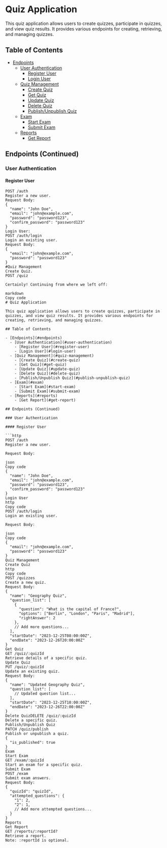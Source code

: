 # Quiz Application

This quiz application allows users to create quizzes, participate in quizzes, and view quiz results. It provides various endpoints for creating, retrieving, and managing quizzes.

## Table of Contents

- [Endpoints](#endpoints)
  - [User Authentication](#user-authentication)
    - [Register User](#register-user)
    - [Login User](#login-user)
  - [Quiz Management](#quiz-management)
    - [Create Quiz](#create-quiz)
    - [Get Quiz](#get-quiz)
    - [Update Quiz](#update-quiz)
    - [Delete Quiz](#delete-quiz)
    - [Publish/Unpublish Quiz](#publish-unpublish-quiz)
  - [Exam](#exam)
    - [Start Exam](#start-exam)
    - [Submit Exam](#submit-exam)
  - [Reports](#reports)
    - [Get Report](#get-report)

## Endpoints (Continued)

### User Authentication

#### Register User

```http
POST /auth
Register a new user.
Request Body:
{
  "name": "John Doe",
  "email": "john@example.com",
  "password": "password123",
  "confirm_password": "password123"
}
Login User:
POST /auth/login
Login an existing user.
Request Body:
{
  "email": "john@example.com",
  "password": "password123"
}
#Quiz Management
Create Quiz.
POST /quiz

Certainly! Continuing from where we left off:

markdown
Copy code
# Quiz Application

This quiz application allows users to create quizzes, participate in quizzes, and view quiz results. It provides various endpoints for creating, retrieving, and managing quizzes.

## Table of Contents

- [Endpoints](#endpoints)
  - [User Authentication](#user-authentication)
    - [Register User](#register-user)
    - [Login User](#login-user)
  - [Quiz Management](#quiz-management)
    - [Create Quiz](#create-quiz)
    - [Get Quiz](#get-quiz)
    - [Update Quiz](#update-quiz)
    - [Delete Quiz](#delete-quiz)
    - [Publish/Unpublish Quiz](#publish-unpublish-quiz)
  - [Exam](#exam)
    - [Start Exam](#start-exam)
    - [Submit Exam](#submit-exam)
  - [Reports](#reports)
    - [Get Report](#get-report)

## Endpoints (Continued)

### User Authentication

#### Register User

```http
POST /auth
Register a new user.

Request Body:

json
Copy code
{
  "name": "John Doe",
  "email": "john@example.com",
  "password": "password123",
  "confirm_password": "password123"
}
Login User
http
Copy code
POST /auth/login
Login an existing user.

Request Body:

json
Copy code
{
  "email": "john@example.com",
  "password": "password123"
}
Quiz Management
Create Quiz
http
Copy code
POST /quizzes
Create a new quiz.
Request Body:
{
  "name": "Geography Quiz",
  "question_list": [
    {
      "question": "What is the capital of France?",
      "options": ["Berlin", "London", "Paris", "Madrid"],
      "rightAnswer": 2
    },
    // Add more questions...
  ],
  "startDate": "2023-12-25T08:00:00Z",
  "endDate": "2023-12-26T20:00:00Z"
}
Get Quiz
GET /quiz/:quizId
Retrieve details of a specific quiz.
Update Quiz
PUT /quiz/:quizId
Update an existing quiz.
Request Body:
{
  "name": "Updated Geography Quiz",
  "question_list": [
    // Updated question list...
  ],
  "startDate": "2023-12-25T10:00:00Z",
  "endDate": "2023-12-26T22:00:00Z"
}
Delete QuizDELETE /quiz/:quizId
Delete a specific quiz.
Publish/Unpublish Quiz
PATCH /quiz/publish
Publish or unpublish a quiz.
{
  "is_published": true
}
Exam
Start Exam
GET /exam/:quizId
Start an exam for a specific quiz.
Submit Exam
POST /exam
Submit exam answers.
Request Body:
{
  "quizId": "quizId",
  "attempted_questions": {
    "1": 2,
    "2": 1,
    // Add more attempted questions...
  }
}
Reports
Get Report
GET /reports/:reportId?
Retrieve a report.
Note: :reportId is optional.



